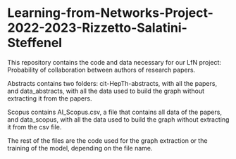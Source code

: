 # Learning-from-Networks-Project-2022-2023-Rizzetto-Salatini-Steffenel
This repository contains the code and data necessary for our LfN project: Probability of collaboration between authors of research papers.

Abstracts contains two folders: cit-HepTh-abstracts, with all the papers, and data_abstracts, with all the data used to build the graph without extracting it from the papers.

Scopus contains AI_Scopus.csv, a file that contains all data of the papers, and data_scopus, with all the data used to build the graph without extracting it from the csv file.

The rest of the files are the code used for the graph extraction or the training of the model, depending on the file name.
